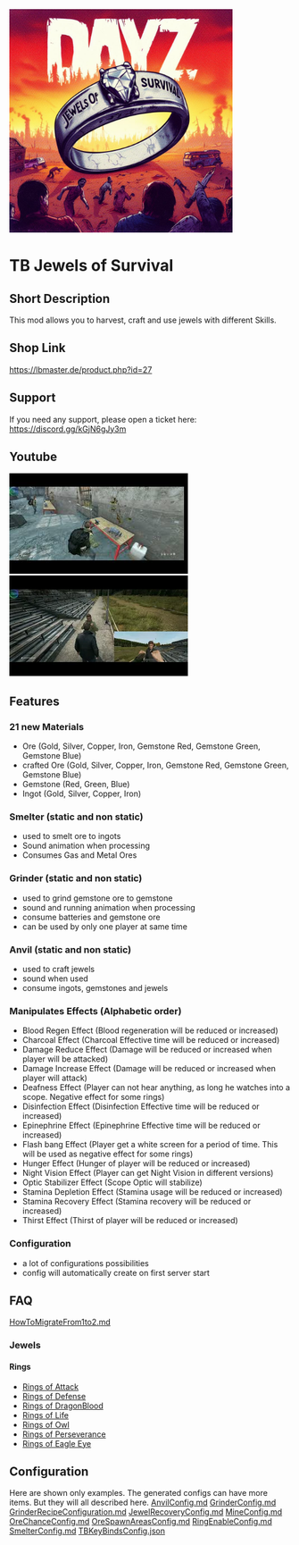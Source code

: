<img src="./images/jewels_of_survival.jpeg" alt="TB Jewels of Survival" width="400"/>

# TB Jewels of Survival

## Short Description

This mod allows you to harvest, craft and use jewels with different Skills.

## Shop Link
https://lbmaster.de/product.php?id=27

## Support

If you need any support, please open a ticket here: https://discord.gg/kGjN6gJy3m

## Youtube

[![Version 1](./images/logoYT.png)](https://youtu.be/7JhJnIazOaA)
[![Presentation](./images/logoYTP.png)](https://youtu.be/gKKrYm1T3z0)

## Features

### 21 new Materials
- Ore (Gold, Silver, Copper, Iron, Gemstone Red, Gemstone Green, Gemstone Blue)
- crafted Ore (Gold, Silver, Copper, Iron, Gemstone Red, Gemstone Green, Gemstone Blue)
- Gemstone (Red, Green, Blue)
- Ingot (Gold, Silver, Copper, Iron)

### Smelter (static and non static)
- used to smelt ore to ingots
- Sound animation when processing
- Consumes Gas and Metal Ores

### Grinder (static and non static)
- used to grind gemstone ore to gemstone
- sound and running animation when processing
- consume batteries and gemstone ore
- can be used by only one player at same time

### Anvil (static and non static)
- used to craft jewels
- sound when used
- consume ingots, gemstones and jewels

### Manipulates Effects (Alphabetic order)

- Blood Regen Effect (Blood regeneration will be reduced or increased)
- Charcoal Effect (Charcoal Effective time will be reduced or increased)
- Damage Reduce Effect (Damage will be reduced or increased when player will be attacked)
- Damage Increase Effect (Damage will be reduced or increased when player will attack)
- Deafness Effect (Player can not hear anything, as long he watches into a scope. Negative effect for some rings)
- Disinfection Effect (Disinfection Effective time will be reduced or increased)
- Epinephrine Effect (Epinephrine Effective time will be reduced or increased)
- Flash bang Effect (Player get a white screen for a period of time. This will be used as negative effect for some rings)
- Hunger Effect (Hunger of player will be reduced or increased)
- Night Vision Effect (Player can get Night Vision in different versions)
- Optic Stabilizer Effect (Scope Optic will stabilize)
- Stamina Depletion Effect (Stamina usage will be reduced or increased)
- Stamina Recovery Effect (Stamina recovery will be reduced or increased)
- Thirst Effect (Thirst of player will be reduced or increased)

### Configuration
- a lot of configurations possibilities
- config will automatically create on first server start

## FAQ
[HowToMigrateFrom1to2.md](HowToMigrateFrom1to2.md)

### Jewels
#### Rings
- [Rings of Attack](Rings%2FTBJOFRingOfAttack.md)
- [Rings of Defense](Rings%2FTBJOFRingOfDefense.md)
- [Rings of DragonBlood](Rings%2FTBJOFRingOfDragonBlood.md)
- [Rings of Life](Rings%2FTBJOFRingOfLife.md)
- [Rings of Owl](Rings%2FTBJOFRingOfOwl.md)
- [Rings of Perseverance](Rings%2FTBJOFRingOfPerseverance.md)
- [Rings of Eagle Eye](Rings%2FTBJOFRingOfEagleEye.md)

## Configuration
Here are shown only examples. The generated configs can have more items. But they will all described here.
[AnvilConfig.md](Configs%2FAnvilConfig.md)
[GrinderConfig.md](Configs%2FGrinderConfig.md)
[GrinderRecipeConfiguration.md](Configs%2FGrinderRecipeConfiguration.md)
[JewelRecoveryConfig.md](Configs%2FJewelRecoveryConfig.md)
[MineConfig.md](Configs%2FMineConfig.md)
[OreChanceConfig.md](Configs%2FOreChanceConfig.md)
[OreSpawnAreasConfig.md](Configs%2FOreSpawnAreasConfig.md)
[RingEnableConfig.md](Configs%2FRingEnableConfig.md)
[SmelterConfig.md](Configs%2FSmelterConfig.md)
[TBKeyBindsConfig.json](../GlobalConfigs/Readme.md#tbkeybindsconfigjson)
